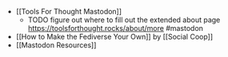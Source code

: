 - [[Tools For Thought Mastodon]]
	- TODO figure out where to fill out the extended about page https://toolsforthought.rocks/about/more #mastodon
- [[How to Make the Fediverse Your Own]] by [[Social Coop]]
- [[Mastodon Resources]]
